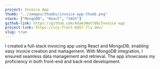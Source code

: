 ```yaml
---
project: Invoice App
thumb: "../images/thumbs/invoice-app-thumb.png"
stack: ["MongoDB", "React", "SASS"]
github-link: https://github.com/AdamJWatt88/Invoice-app
project-link: https://icy-frost-6457.fly.dev/
slug: true
---
```


I created a full-stack invoicing app using React and MongoDB, enabling easy invoice creation and management. With MongoDB integration, I ensured seamless data management and retrieval. The app showcases my proficiency in both front-end and back-end development.